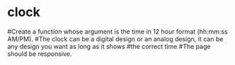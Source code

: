 # clock
#Create a function whose argument is the time in 12 hour format (hh:mm:ss AM/PM).
#The clock can be a digital design or an analog design, it can be any design you want as long as it shows
#the correct time
#The page should be responsive.
